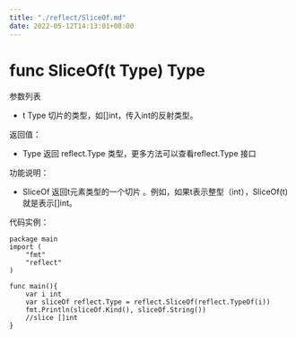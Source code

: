 ```yaml
---
title: "./reflect/SliceOf.md"
date: 2022-05-12T14:13:01+08:00
---
```

# func SliceOf(t Type) Type
参数列表

- t Type 切片的类型，如[]int，传入int的反射类型。

返回值：

- Type 返回 reflect.Type 类型，更多方法可以查看reflect.Type 接口

功能说明：

- SliceOf 返回t元素类型的一个切片 。例如，如果t表示整型（int），SliceOf(t)就是表示[]int。

代码实例：

	package main
	import (
		"fmt"
		"reflect"
	)
    
	func main(){
		var i int
		var sliceOf reflect.Type = reflect.SliceOf(reflect.TypeOf(i))
		fmt.Println(sliceOf.Kind(), sliceOf.String())
		//slice []int
	}
